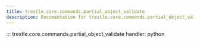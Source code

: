 ```yaml
---
title: trestle.core.commands.partial_object_validate
description: Documentation for trestle.core.commands.partial_object_validate module
---
```

::: trestle.core.commands.partial_object_validate
handler: python
